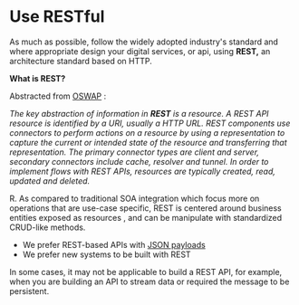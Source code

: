 # Use RESTful

As much as possible, follow the widely adopted industry's standard and where appropriate design your digital services, or api, using **REST,** an architecture standard based on HTTP.

**What is REST?**

Abstracted from [OSWAP](https://www.owasp.org/index.php/REST_Security_Cheat_Sheet) :

_The key abstraction of information in **REST** is a resource. A REST API resource is identified by a URI, usually a HTTP URL. REST components use connectors to perform actions on a resource by using a representation to capture the current or intended state of the resource and transferring that representation. The primary connector types are client and server, secondary connectors include cache, resolver and tunnel. In order to implement flows with REST APIs, resources are typically created, read, updated and deleted._

R. As compared to traditional SOA integration which focus more on operations that are use-case specific, REST is centered around business entities exposed as resources , and can be manipulate with standardized CRUD-like methods.

* We prefer REST-based APIs with [JSON payloads](use-json/)
* We prefer new systems to be built with REST

In some cases, it may not be applicable to build a REST API, for example, when you are building an API to stream data or required the message to be persistent.





